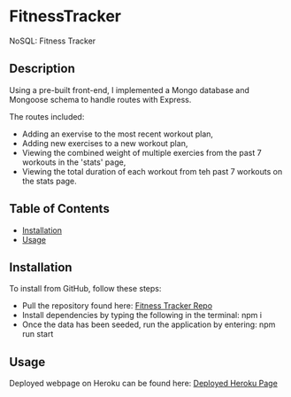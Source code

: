 # FitnessTracker
NoSQL: Fitness Tracker


## Description

Using a pre-built front-end, I implemented a Mongo database and Mongoose schema to handle routes with Express.

The routes included:
* Adding an exervise to the most recent workout plan,
* Adding new exercises to a new workout plan,
* Viewing the combined weight of multiple exercies from the past 7 workouts in the 'stats' page,
* Viewing the total duration of each workout from teh past 7 workouts on the stats page.


## Table of Contents

* [Installation](#installation)
* [Usage](#usage)


## Installation

To install from GitHub, follow these steps:

* Pull the repository found here: [Fitness Tracker Repo](https://github.com/JackieHodges/FitnessTracker)
* Install dependencies by typing the following in the terminal: npm i
* Once the data has been seeded, run the application by entering: npm run start


## Usage

Deployed webpage on Heroku can be found here: [Deployed Heroku Page](https://sheltered-bayou-08162.herokuapp.com/login)


